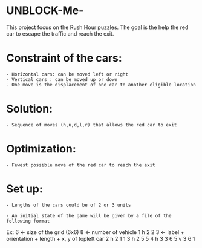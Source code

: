 # UNBLOCK-Me-
This project focus on the Rush Hour puzzles. The goal is the help the red car to escape the traffic and reach the exit.

# Constraint of the cars:
    - Horizontal cars: can be moved left or right
    - Vertical cars : can be moved up or down
    - One move is the displacement of one car to another eligible location

# Solution: 

    - Sequence of moves (h,u,d,l,r) that allows the red car to exit

# Optimization:
 
    - Fewest possible move of the red car to reach the exit

# Set up:

    - Lengths of the cars could be of 2 or 3 units

    - An initial state of the game will be given by a file of the following format



Ex: 
6 <- size of the grid (6x6)
8 <- number of vehicle
1 h 2 2 3 <- label + orientation + length + x, y of topleft car
2 h 2 1 1
3 h 2 5 5
4 h 3 3 6
5 v 3 6 1


